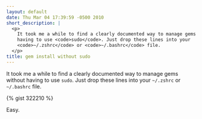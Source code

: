 ```yaml
---
layout: default
date: Thu Mar 04 17:39:59 -0500 2010
short_description: |
  <p>
    It took me a while to find a clearly documented way to manage gems without
    having to use <code>sudo</code>. Just drop these lines into your
    <code>~/.zshrc</code> or <code>~/.bashrc</code> file.
  </p>
title: gem install without sudo
---
```


It took me a while to find a clearly documented way to manage
gems without having to use `sudo`. Just drop these lines into your
`~/.zshrc` or `~/.bashrc` file.

{% gist 322210 %}

Easy.
